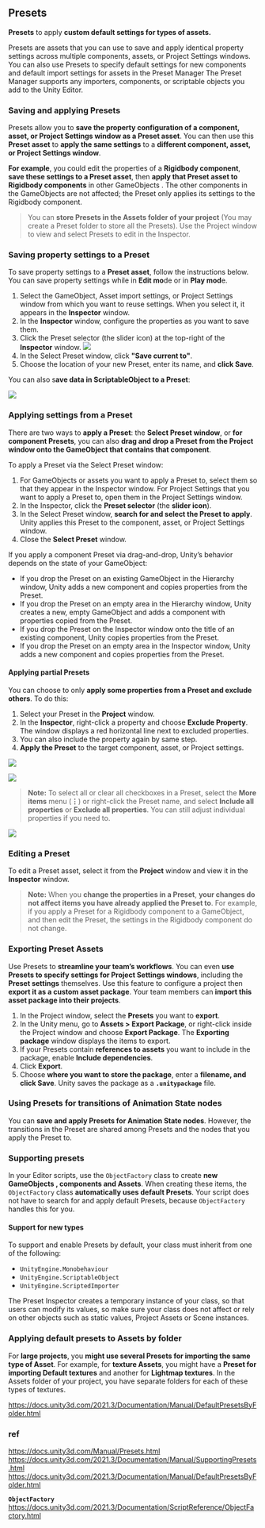 ## Presets
**Presets** to apply **custom default settings for types of assets.**

Presets are assets that you can use to save and apply identical property settings across multiple components, assets, or Project Settings windows. You can also use Presets to specify default settings for new components and default import settings for assets in the Preset Manager The Preset Manager supports any importers, components, or scriptable objects you add to the Unity Editor.

### Saving and applying Presets

Presets allow you to **save the property configuration of a component, asset, or Project Settings window as a Preset asset**. You can then use this **Preset asset** to **apply the same settings** to a **different component, asset, or Project Settings window**.

**For example**, you could edit the properties of a **Rigidbody component**, **save these settings to a Preset asset**, then **apply that Preset asset to Rigidbody components** in other GameObjects
. The other components in the GameObjects are not affected; the Preset only applies its settings to the Rigidbody component.

> You can **store Presets in the Assets folder of your project** (You may create a Preset folder to store all the Presets). Use the Project window to view and select Presets to edit in the Inspector.

### Saving property settings to a Preset
To save property settings to a **Preset asset**, follow the instructions below. You can save property settings while in **Edit mo**de or in **Play mod**e.

1.  Select the GameObject, Asset import settings, or Project Settings window from which you want to reuse settings. When you select it, it appears in the **Inspector** window.
2.  In the **Inspector** window, configure the properties as you want to save them. 
3.  Click the Preset selector (the slider icon) at the top-right of the **Inspector** window.
    ![](./img/preset-icon.png) 
4. In the Select Preset window, click **"Save current to"**.
5. Choose the location of your new Preset, enter its name, and **click Save**.

You can also s**ave data in ScriptableObject to a Preset**:

![](./img/scriptableObject.png)

### Applying settings from a Preset

There are two ways to **apply a Preset**: the **Select Preset window**, or **for component Presets**, you can also **drag and drop a Preset from the Project window onto the GameObject that contains that component**.


To apply a Preset via the Select Preset window:

1. For GameObjects or assets you want to apply a Preset to, select them so that they appear in the Inspector window. For Project Settings that you want to apply a Preset to, open them in the Project Settings window.
2. In the Inspector, click the **Preset selector** (the **slider icon**).
3. In the Select Preset window, **search for and select the Preset to apply**. Unity applies this Preset to the component, asset, or Project Settings window.
4. Close the **Select Preset** window.

If you apply a component Preset via drag-and-drop, Unity’s behavior depends on the state of your GameObject:

-   If you drop the Preset on an existing GameObject in the Hierarchy window, Unity adds a new component and copies properties from the Preset.
-   If you drop the Preset on an empty area in the Hierarchy window, Unity creates a new, empty GameObject and adds a component with properties copied from the Preset.
-   If you drop the Preset on the Inspector window onto the title of an existing component, Unity copies properties from the Preset.
-   If you drop the Preset on an empty area in the Inspector window, Unity adds a new component and copies properties from the Preset.


#### Applying partial Presets

You can choose to only **apply some properties from a Preset and exclude others**. To do this:

1. Select your Preset in the **Project** window.
2. In the **Inspector**, right-click a property and choose **Exclude Property**. The window displays a red horizontal line next to excluded properties.
3. You can also include the property again by same step.
4. **Apply the Preset** to the target component, asset, or Project settings.

![](./img/exclude_property1.png)

![](./img/exclude_property2.png)

> **Note:** To select all or clear all checkboxes in a Preset, select the **More items** menu (**⋮**) or right-click the Preset name, and select **Include all properties** or **Exclude all properties**. You can still adjust individual properties if you need to.

![](./img/preset.png)


### Editing a Preset

To edit a Preset asset, select it from the **Project** window and view it in the **Inspector** window.

> **Note:** When you **change the properties in a Preset**, **your changes do not affect items you have already applied the Preset to**. For example, if you apply a Preset for a Rigidbody component to a GameObject, and then edit the Preset, the settings in the Rigidbody component do not change.

### Exporting Preset Assets

Use Presets to **streamline your team’s workflows**. You can even **use Presets to specify settings for Project Settings windows**, including the **Preset settings** themselves. Use this feature to configure a project then **export it as a custom asset package**. Your team members can **import this asset package into their projects**.

1. In the Project window, select the **Presets** you want to **export**.
2. In the Unity menu, go to **Assets > Export Package**, or right-click inside the Project window and choose **Export Package**.  The **Exporting package** window displays the items to export.
3. If your Presets contain **references to assets** you want to include in the package, enable **Include dependencies**.
4. Click **Export**.
5. Choose **where you want to store the package**, enter a **filename, and click Save**. Unity saves the package as a **`.unitypackage`** file.


### Using Presets for transitions of Animation State nodes
You can **save and apply Presets for Animation State nodes**. However, the transitions in the Preset are shared among Presets and the nodes that you apply the Preset to. 


### Supporting presets

In your Editor scripts, use the `ObjectFactory` class to create **new GameObjects
, components and Assets**. When creating these items, the `ObjectFactory` class **automatically uses default Presets**. Your script does not have to search for and apply default Presets, because `ObjectFactory` handles this for you.

#### Support for new types
To support and enable Presets by default, your class must inherit from one of the following:

- `UnityEngine.Monobehaviour`
- `UnityEngine.ScriptableObject`
- `UnityEngine.ScriptedImporter`

The Preset Inspector creates a temporary instance of your class, so that users can modify its values, so make sure your class does not affect or rely on other objects such as static values, Project Assets or Scene instances.


### Applying default presets to Assets by folder

For **large projects**, you **might use several Presets for importing the same type of Asset**. For example, for **texture Assets**, you might have a **Preset for importing Default textures** and another for **Lightmap textures**. In the Assets folder of your project, you have separate folders for each of these types of textures.

https://docs.unity3d.com/2021.3/Documentation/Manual/DefaultPresetsByFolder.html


### ref
https://docs.unity3d.com/Manual/Presets.html \
https://docs.unity3d.com/2021.3/Documentation/Manual/SupportingPresets.html \
https://docs.unity3d.com/2021.3/Documentation/Manual/DefaultPresetsByFolder.html

**`ObjectFactory`** \
https://docs.unity3d.com/2021.3/Documentation/ScriptReference/ObjectFactory.html




